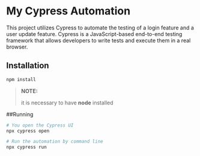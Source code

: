 # My Cypress Automation

This project utilizes Cypress to automate the testing of a login feature and a user update feature. Cypress is a JavaScript-based end-to-end testing framework that allows developers to write tests and execute them in a real browser.

## Installation
```bash
npm install
```
>**NOTE:**
>
> it is necessary to have **node** installed

##Running
```bash
# You open the Cypress UI
npx cypress open

# Run the automation by command line
npx cypress run
```

